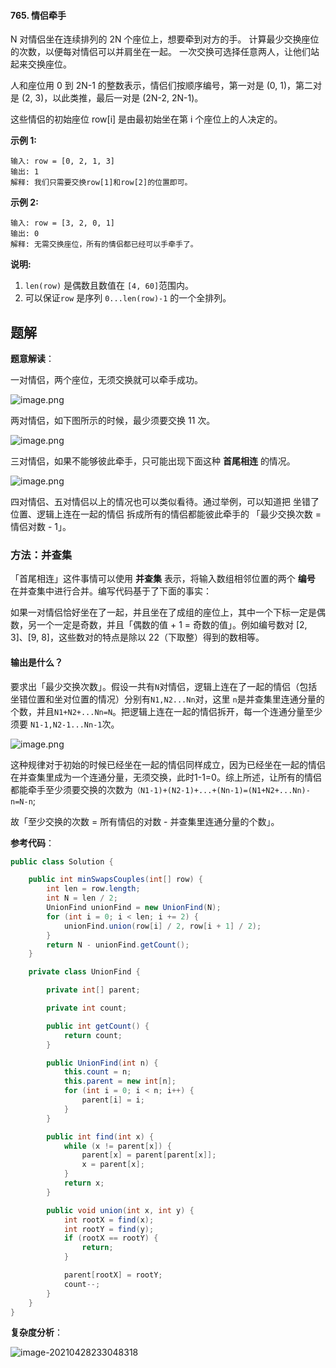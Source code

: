 #### 765. 情侣牵手

N 对情侣坐在连续排列的 2N 个座位上，想要牵到对方的手。 计算最少交换座位的次数，以便每对情侣可以并肩坐在一起。 一次交换可选择任意两人，让他们站起来交换座位。

人和座位用 0 到 2N-1 的整数表示，情侣们按顺序编号，第一对是 (0, 1)，第二对是 (2, 3)，以此类推，最后一对是 (2N-2, 2N-1)。

这些情侣的初始座位  row[i] 是由最初始坐在第 i 个座位上的人决定的。

**示例 1:**

```shell
输入: row = [0, 2, 1, 3]
输出: 1
解释: 我们只需要交换row[1]和row[2]的位置即可。
```

**示例 2:**

```shell
输入: row = [3, 2, 0, 1]
输出: 0
解释: 无需交换座位，所有的情侣都已经可以手牵手了。
```

**说明:**

1. `len(row)` 是偶数且数值在 `[4, 60]`范围内。
2. 可以保证`row` 是序列 `0...len(row)-1` 的一个全排列。



## 题解

**题意解读**：

一对情侣，两个座位，无须交换就可以牵手成功。

![image.png](http://gitlab.wsh-study.com/xp-study/LeeteCode/-/blob/master/贪心算法/images/情侣牵手/1.jpg)

两对情侣，如下图所示的时候，最少须要交换 11 次。

![image.png](http://gitlab.wsh-study.com/xp-study/LeeteCode/-/blob/master/贪心算法/images/情侣牵手/2.jpg)

三对情侣，如果不能够彼此牵手，只可能出现下面这种 **首尾相连** 的情况。

![image.png](http://gitlab.wsh-study.com/xp-study/LeeteCode/-/blob/master/贪心算法/images/情侣牵手/3.jpg)

四对情侣、五对情侣以上的情况也可以类似看待。通过举例，可以知道把 坐错了位置、逻辑上连在一起的情侣 拆成所有的情侣都能彼此牵手的 「最少交换次数 = 情侣对数 - 1」。

### 方法：并查集

「首尾相连」这件事情可以使用 **并查集** 表示，将输入数组相邻位置的两个 **编号** 在并查集中进行合并。编写代码基于了下面的事实：

如果一对情侣恰好坐在了一起，并且坐在了成组的座位上，其中一个下标一定是偶数，另一个一定是奇数，并且「偶数的值 + 1 = 奇数的值」。例如编号数对 [2, 3]、[9, 8]，这些数对的特点是除以 22（下取整）得到的数相等。

#### 输出是什么？

要求出「最少交换次数」。假设一共有`N`对情侣，逻辑上连在了一起的情侣（包括坐错位置和坐对位置的情况）分别有`N1,N2...Nn`对，这里 `n`是并查集里连通分量的个数，并且`N1+N2+...Nn=N`。把逻辑上连在一起的情侣拆开，每一个连通分量至少须要 `N1-1,N2-1...Nn-1`次。

![image.png](http://gitlab.wsh-study.com/xp-study/LeeteCode/-/blob/master/贪心算法/images/情侣牵手/4.jpg)

这种规律对于初始的时候已经坐在一起的情侣同样成立，因为已经坐在一起的情侣在并查集里成为一个连通分量，无须交换，此时1-1=0。综上所述，让所有的情侣都能牵手至少须要交换的次数为`（N1-1)+(N2-1)+...+(Nn-1)=(N1+N2+...Nn)-n=N-n`;

故「至少交换的次数 = 所有情侣的对数 - 并查集里连通分量的个数」。

**参考代码**：

```java
public class Solution {

    public int minSwapsCouples(int[] row) {
        int len = row.length;
        int N = len / 2;
        UnionFind unionFind = new UnionFind(N);
        for (int i = 0; i < len; i += 2) {
            unionFind.union(row[i] / 2, row[i + 1] / 2);
        }
        return N - unionFind.getCount();
    }

    private class UnionFind {

        private int[] parent;

        private int count;

        public int getCount() {
            return count;
        }

        public UnionFind(int n) {
            this.count = n;
            this.parent = new int[n];
            for (int i = 0; i < n; i++) {
                parent[i] = i;
            }
        }

        public int find(int x) {
            while (x != parent[x]) {
                parent[x] = parent[parent[x]];
                x = parent[x];
            }
            return x;
        }

        public void union(int x, int y) {
            int rootX = find(x);
            int rootY = find(y);
            if (rootX == rootY) {
                return;
            }

            parent[rootX] = rootY;
            count--;
        }
    }
}
```

**复杂度分析**：

![image-20210428233048318](http://gitlab.wsh-study.com/xp-study/LeeteCode/-/blob/master/贪心算法/images/情侣牵手/5.jpg)
